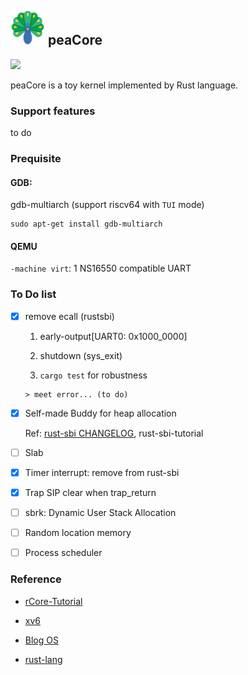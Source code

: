## <img src="docs/static/icon.png" width="55"> peaCore

![](https://img.shields.io/badge/language-Rust-brightgreen)

peaCore is a toy kernel implemented by Rust language.

### Support features
 to do

### Prequisite

#### GDB: 

gdb-multiarch (support riscv64 with `TUI` mode)

```shell
sudo apt-get install gdb-multiarch
```

#### QEMU

`-machine virt`: 1 NS16550 compatible UART

### To Do list

- [x] remove ecall (rustsbi)
  
    1. early-output[UART0: 0x1000_0000] 

    2. shutdown (sys_exit)

    3. `cargo test` for robustness

      > meet error... (to do)



- [x] Self-made Buddy for heap allocation

  Ref: [rust-sbi CHANGELOG](https://github.com/rustsbi/rustsbi/blob/91cfa36d14b81af3874ba1da2c0663b5bd601fa3/CHANGELOG.md?plain=1#L122), rust-sbi-tutorial

- [ ] Slab

- [x] Timer interrupt: remove from rust-sbi

- [x] Trap SIP clear when trap_return

- [ ] sbrk: Dynamic User Stack Allocation

- [ ] Random location memory

- [ ] Process scheduler


### Reference

- [rCore-Tutorial](https://rcore-os.cn/rCore-Tutorial-Book-v3/index.html)

- [xv6](https://github.com/mit-pdos/xv6-riscv)

- [Blog OS](https://os.phil-opp.com/)

- [rust-lang](https://doc.rust-lang.org/std/index.html)
